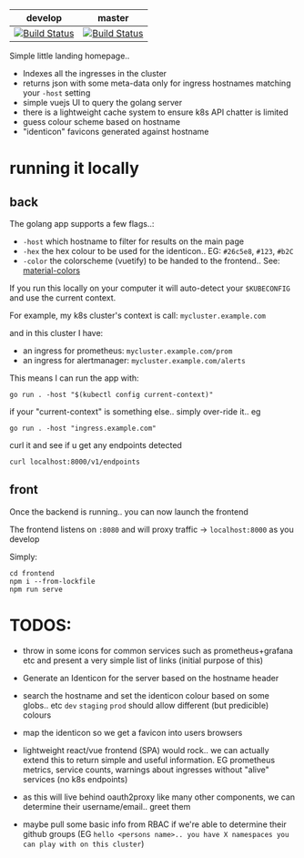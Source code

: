 

develop | master
---|---
[![Build Status](https://ci.digtux.com/api/badges/digtux/lander/status.svg?ref=refs/heads/develop)](https://ci.digtux.com/digtux/lander) | [![Build Status](https://ci.digtux.com/api/badges/digtux/lander/status.svg?ref=refs/heads/master)](https://ci.digtux.com/digtux/lander)

Simple little landing homepage..

- Indexes all the ingresses in the cluster
- returns json with some meta-data only for ingress hostnames matching your `-host` setting
- simple vuejs UI to query the golang server
- there is a lightweight cache system to ensure k8s API chatter is limited
- guess colour scheme based on hostname
- "identicon" favicons generated against hostname


# running it locally


## back

The golang app supports a few flags..:
- `-host` which hostname to filter for results on the main page
- `-hex` the hex colour to be used for the identicon.. EG: `#26c5e8`, `#123`, `#b2C`
- `-color` the colorscheme (vuetify) to be handed to the frontend.. See: [material-colors](https://vuetifyjs.com/en/styles/colors/#material-colors)

If you run this locally on your computer it will auto-detect your `$KUBECONFIG` and use the current context.

For example, my k8s cluster's context is call: `mycluster.example.com`

and in this cluster I have:

- an ingress for prometheus: `mycluster.example.com/prom`
- an ingress for alertmanager: `mycluster.example.com/alerts`

This means I can run the app with:

```
go run . -host "$(kubectl config current-context)"
```


if your "current-context" is something else.. simply over-ride it.. eg

```
go run . -host "ingress.example.com"
```


curl it and see if u get any endpoints detected
```
curl localhost:8000/v1/endpoints
```



## front

Once the backend is running.. you can now launch the frontend

The frontend listens on `:8080` and will proxy traffic -> `localhost:8000` as you develop

Simply:
```
cd frontend
npm i --from-lockfile
npm run serve
```

# TODOS:

- throw in some icons for common services such as prometheus+grafana etc and present a very simple list of links (initial purpose of this)
- Generate an Identicon for the server based on the hostname header
- search the hostname and set the identicon colour based on some globs.. etc `dev` `staging` `prod` should allow different (but predicible) colours
- map the identicon so we get a favicon into users browsers

- lightweight react/vue frontend (SPA) would rock.. we can actually extend this to return simple and useful information. EG prometheus metrics, service counts, warnings about ingresses without "alive" services (no k8s endpoints)

- as this will live behind oauth2proxy like many other components, we can determine their username/email.. greet them
- maybe pull some basic info from RBAC if we're able to determine their github groups (EG `hello <persons name>.. you have X namespaces you can play with on this cluster`)
